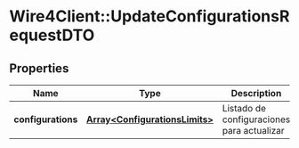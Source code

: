 # Wire4Client::UpdateConfigurationsRequestDTO

## Properties
Name | Type | Description | Notes
------------ | ------------- | ------------- | -------------
**configurations** | [**Array&lt;ConfigurationsLimits&gt;**](ConfigurationsLimits.md) | Listado de configuraciones para actualizar | 


